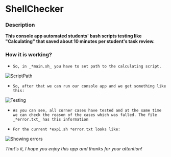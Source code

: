# ShellChecker

### Description
**This console app automated students' bash scripts testing like "Calculating" that saved about 10 minutes per student's task review.**

### How it is working?

- ```So, in _*main.sh_ you have to set path to the calculating script.```

![ScriptPath](https://user-images.githubusercontent.com/73281386/98115427-dcf7ae00-1eb7-11eb-85da-5f703b9219e8.png)

- ```So, after that we can run our console app and we get something like this:```

![Testing](https://user-images.githubusercontent.com/73281386/98115436-e123cb80-1eb7-11eb-87bd-986f1d5f2dc3.png)

- ```As you can see, all corner cases have tested and at the same time we can check the reason of the cases which was falled. The file _*error.txt_ has this information```


- ```For the current *exp1.sh *error.txt looks like:```

![Showing errors](https://user-images.githubusercontent.com/73281386/98115430-dec17180-1eb7-11eb-836e-720b69e3d060.png)

_That's it, I hope you enjoy this app and thanks for your attention!_
